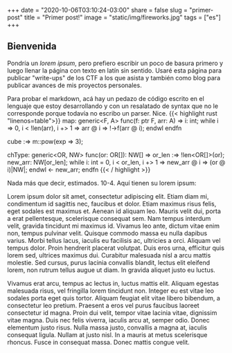 +++
date = "2020-10-06T03:10:24-03:00"
share = false
slug = "primer-post"
title = "Primer post!"
image = "static/img/fireworks.jpg"
tags = ["es"]
+++

## Bienvenida
Pondría un _lorem ipsum_, pero prefiero escribir un poco de basura primero y luego llenar la página con texto en latín sin sentido.
Usaré esta página para publicar "write-ups" de los CTF a los que asista y también como blog para publicar avances de mis proyectos personales.

Para probar el markdown, acá hay un pedazo de código escrito en el lenguaje que
estoy desarrollando y con un resalatado de syntax que no le corresponde porque
todavía no escribo un parser. Nice.
{{< highlight rust "linenos=table">}}
map: generic<F, A> func(f: ptr F, arr: A) =>
  i: int;
  while i => 0, i < !len<A>(arr), i +> 1 =>
    arr @ i => !->f(arr @ i);
  endwl
endfn

cube :=> m::pow(exp => 3);

chType: generic<OR, NW> func(or: OR[]): NW[] =>
  or_len :=> !len<OR[]>(or);
  new_arr: NW[or_len];
  while i: int = 0, i < or_len, i +> 1 =>
    new_arr @ i => (or @ i)|NW|;
  endwl
  <- new_arr;
endfn
{{< / highlight >}}

Nada más que decir, estimados. 10-4. Aquí tienen su lorem ipsum:


 Lorem ipsum dolor sit amet, consectetur adipiscing elit. Etiam diam mi, condimentum id sagittis nec, faucibus et dolor. Etiam maximus risus felis, eget sodales est maximus et. Aenean id aliquam leo. Mauris velit dui, porta a erat pellentesque, scelerisque consequat sem. Nam tempus interdum velit, gravida tincidunt mi maximus id. Vivamus leo ante, dictum vitae enim non, tempus pulvinar velit. Quisque commodo massa eu nulla dapibus varius. Morbi tellus lacus, iaculis eu facilisis ac, ultricies a orci. Aliquam vel tempus dolor. Proin hendrerit placerat volutpat. Duis eros urna, efficitur quis lorem sed, ultrices maximus dui. Curabitur malesuada nisl a arcu mattis molestie. Sed cursus, purus lacinia convallis blandit, lectus elit eleifend lorem, non rutrum tellus augue ut diam. In gravida aliquet justo eu luctus.

Vivamus erat arcu, tempus ac lectus in, luctus mattis elit. Aliquam egestas malesuada risus, vel fringilla lorem tincidunt non. Integer eu est vitae leo sodales porta eget quis tortor. Aliquam feugiat elit vitae libero bibendum, a consectetur leo pretium. Praesent a eros vel purus faucibus laoreet consectetur id magna. Proin dui velit, tempor vitae lacinia vitae, dignissim vitae magna. Duis nec felis viverra, iaculis arcu at, semper odio. Donec elementum justo risus. Nulla massa justo, convallis a magna at, iaculis consequat ligula. Nullam at justo nisl. In a mauris at metus scelerisque rhoncus. Fusce in consequat massa. Donec mattis congue velit.
